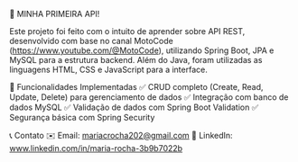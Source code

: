 📌 MINHA PRIMEIRA API!

Este projeto foi feito com o intuito de aprender sobre API REST, desenvolvido com base no canal MotoCode (https://www.youtube.com/@MotoCode), utilizando Spring Boot, JPA e MySQL para a estrutura backend.
Além do Java, foram utilizadas as linguagens HTML, CSS e JavaScript para a interface.

🔹 Funcionalidades Implementadas
✅ CRUD completo (Create, Read, Update, Delete) para gerenciamento de dados
✅ Integração com banco de dados MySQL
✅ Validação de dados com Spring Boot Validation
✅ Segurança básica com Spring Security

📞 Contato
✉️ Email: mariacrocha202@gmail.com
🔗 LinkedIn: www.linkedin.com/in/maria-rocha-3b9b7022b
